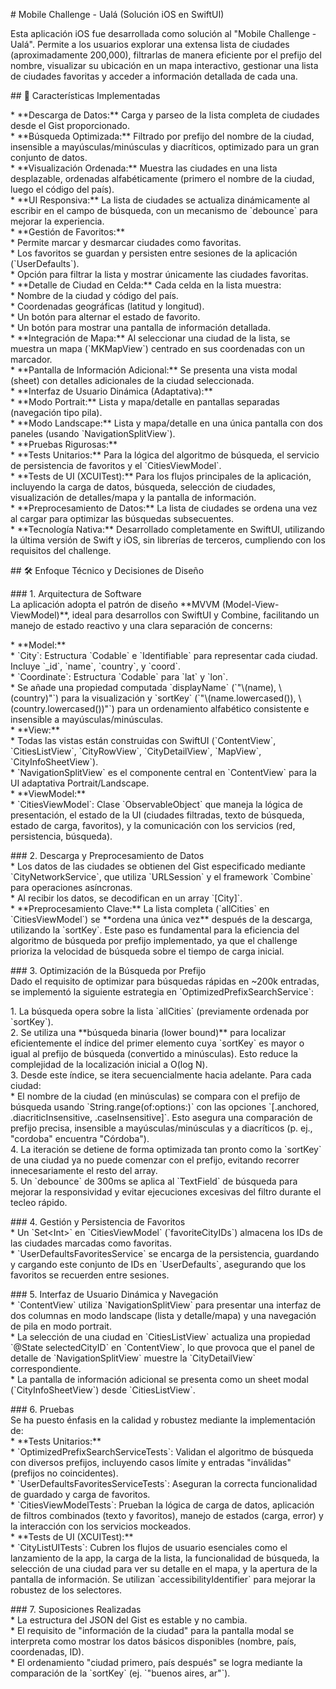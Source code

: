 \# Mobile Challenge \- Ualá (Solución iOS en SwiftUI)

Esta aplicación iOS fue desarrollada como solución al "Mobile Challenge \- Ualá". Permite a los usuarios explorar una extensa lista de ciudades (aproximadamente 200,000), filtrarlas de manera eficiente por el prefijo del nombre, visualizar su ubicación en un mapa interactivo, gestionar una lista de ciudades favoritas y acceder a información detallada de cada una.

\#\# 🚀 Características Implementadas

\* \*\*Descarga de Datos:\*\* Carga y parseo de la lista completa de ciudades desde el Gist proporcionado.  
\* \*\*Búsqueda Optimizada:\*\* Filtrado por prefijo del nombre de la ciudad, insensible a mayúsculas/minúsculas y diacríticos, optimizado para un gran conjunto de datos.  
\* \*\*Visualización Ordenada:\*\* Muestra las ciudades en una lista desplazable, ordenadas alfabéticamente (primero el nombre de la ciudad, luego el código del país).  
\* \*\*UI Responsiva:\*\* La lista de ciudades se actualiza dinámicamente al escribir en el campo de búsqueda, con un mecanismo de \`debounce\` para mejorar la experiencia.  
\* \*\*Gestión de Favoritos:\*\*  
    \* Permite marcar y desmarcar ciudades como favoritas.  
    \* Los favoritos se guardan y persisten entre sesiones de la aplicación (\`UserDefaults\`).  
    \* Opción para filtrar la lista y mostrar únicamente las ciudades favoritas.  
\* \*\*Detalle de Ciudad en Celda:\*\* Cada celda en la lista muestra:  
    \* Nombre de la ciudad y código del país.  
    \* Coordenadas geográficas (latitud y longitud).  
    \* Un botón para alternar el estado de favorito.  
    \* Un botón para mostrar una pantalla de información detallada.  
\* \*\*Integración de Mapa:\*\* Al seleccionar una ciudad de la lista, se muestra un mapa (\`MKMapView\`) centrado en sus coordenadas con un marcador.  
\* \*\*Pantalla de Información Adicional:\*\* Se presenta una vista modal (sheet) con detalles adicionales de la ciudad seleccionada.  
\* \*\*Interfaz de Usuario Dinámica (Adaptativa):\*\*  
    \* \*\*Modo Portrait:\*\* Lista y mapa/detalle en pantallas separadas (navegación tipo pila).  
    \* \*\*Modo Landscape:\*\* Lista y mapa/detalle en una única pantalla con dos paneles (usando \`NavigationSplitView\`).  
\* \*\*Pruebas Rigurosas:\*\*  
    \* \*\*Tests Unitarios:\*\* Para la lógica del algoritmo de búsqueda, el servicio de persistencia de favoritos y el \`CitiesViewModel\`.  
    \* \*\*Tests de UI (XCUITest):\*\* Para los flujos principales de la aplicación, incluyendo la carga de datos, búsqueda, selección de ciudades, visualización de detalles/mapa y la pantalla de información.  
\* \*\*Preprocesamiento de Datos:\*\* La lista de ciudades se ordena una vez al cargar para optimizar las búsquedas subsecuentes.  
\* \*\*Tecnología Nativa:\*\* Desarrollado completamente en SwiftUI, utilizando la última versión de Swift y iOS, sin librerías de terceros, cumpliendo con los requisitos del challenge.

\#\# 🛠️ Enfoque Técnico y Decisiones de Diseño

\#\#\# 1\. Arquitectura de Software  
La aplicación adopta el patrón de diseño \*\*MVVM (Model-View-ViewModel)\*\*, ideal para desarrollos con SwiftUI y Combine, facilitando un manejo de estado reactivo y una clara separación de concerns:

\* \*\*Model:\*\*  
    \* \`City\`: Estructura \`Codable\` e \`Identifiable\` para representar cada ciudad. Incluye \`\_id\`, \`name\`, \`country\`, y \`coord\`.  
    \* \`Coordinate\`: Estructura \`Codable\` para \`lat\` y \`lon\`.  
    \* Se añade una propiedad computada \`displayName\` (\`"\\(name), \\(country)"\`) para la visualización y \`sortKey\` (\`"\\(name.lowercased()), \\(country.lowercased())"\`) para un ordenamiento alfabético consistente e insensible a mayúsculas/minúsculas.  
\* \*\*View:\*\*  
    \* Todas las vistas están construidas con SwiftUI (\`ContentView\`, \`CitiesListView\`, \`CityRowView\`, \`CityDetailView\`, \`MapView\`, \`CityInfoSheetView\`).  
    \* \`NavigationSplitView\` es el componente central en \`ContentView\` para la UI adaptativa Portrait/Landscape.  
\* \*\*ViewModel:\*\*  
    \* \`CitiesViewModel\`: Clase \`ObservableObject\` que maneja la lógica de presentación, el estado de la UI (ciudades filtradas, texto de búsqueda, estado de carga, favoritos), y la comunicación con los servicios (red, persistencia, búsqueda).

\#\#\# 2\. Descarga y Preprocesamiento de Datos  
\* Los datos de las ciudades se obtienen del Gist especificado mediante \`CityNetworkService\`, que utiliza \`URLSession\` y el framework \`Combine\` para operaciones asíncronas.  
\* Al recibir los datos, se decodifican en un array \`\[City\]\`.  
\* \*\*Preprocesamiento Clave:\*\* La lista completa (\`allCities\` en \`CitiesViewModel\`) se \*\*ordena una única vez\*\* después de la descarga, utilizando la \`sortKey\`. Este paso es fundamental para la eficiencia del algoritmo de búsqueda por prefijo implementado, ya que el challenge prioriza la velocidad de búsqueda sobre el tiempo de carga inicial.

\#\#\# 3\. Optimización de la Búsqueda por Prefijo  
Dado el requisito de optimizar para búsquedas rápidas en \~200k entradas, se implementó la siguiente estrategia en \`OptimizedPrefixSearchService\`:

1\.  La búsqueda opera sobre la lista \`allCities\` (previamente ordenada por \`sortKey\`).  
2\.  Se utiliza una \*\*búsqueda binaria (lower bound)\*\* para localizar eficientemente el índice del primer elemento cuya \`sortKey\` es mayor o igual al prefijo de búsqueda (convertido a minúsculas). Esto reduce la complejidad de la localización inicial a O(log N).  
3\.  Desde este índice, se itera secuencialmente hacia adelante. Para cada ciudad:  
    \* El nombre de la ciudad (en minúsculas) se compara con el prefijo de búsqueda usando \`String.range(of:options:)\` con las opciones \`\[.anchored, .diacriticInsensitive, .caseInsensitive\]\`. Esto asegura una comparación de prefijo precisa, insensible a mayúsculas/minúsculas y a diacríticos (p. ej., "cordoba" encuentra "Córdoba").  
4\.  La iteración se detiene de forma optimizada tan pronto como la \`sortKey\` de una ciudad ya no puede comenzar con el prefijo, evitando recorrer innecesariamente el resto del array.  
5\.  Un \`debounce\` de 300ms se aplica al \`TextField\` de búsqueda para mejorar la responsividad y evitar ejecuciones excesivas del filtro durante el tecleo rápido.

\#\#\# 4\. Gestión y Persistencia de Favoritos  
\* Un \`Set\<Int\>\` en \`CitiesViewModel\` (\`favoriteCityIDs\`) almacena los IDs de las ciudades marcadas como favoritas.  
\* \`UserDefaultsFavoritesService\` se encarga de la persistencia, guardando y cargando este conjunto de IDs en \`UserDefaults\`, asegurando que los favoritos se recuerden entre sesiones.

\#\#\# 5\. Interfaz de Usuario Dinámica y Navegación  
\* \`ContentView\` utiliza \`NavigationSplitView\` para presentar una interfaz de dos columnas en modo landscape (lista y detalle/mapa) y una navegación de pila en modo portrait.  
\* La selección de una ciudad en \`CitiesListView\` actualiza una propiedad \`@State selectedCityID\` en \`ContentView\`, lo que provoca que el panel de detalle de \`NavigationSplitView\` muestre la \`CityDetailView\` correspondiente.  
\* La pantalla de información adicional se presenta como un sheet modal (\`CityInfoSheetView\`) desde \`CitiesListView\`.

\#\#\# 6\. Pruebas  
Se ha puesto énfasis en la calidad y robustez mediante la implementación de:  
\* \*\*Tests Unitarios:\*\*  
    \* \`OptimizedPrefixSearchServiceTests\`: Validan el algoritmo de búsqueda con diversos prefijos, incluyendo casos límite y entradas "inválidas" (prefijos no coincidentes).  
    \* \`UserDefaultsFavoritesServiceTests\`: Aseguran la correcta funcionalidad de guardado y carga de favoritos.  
    \* \`CitiesViewModelTests\`: Prueban la lógica de carga de datos, aplicación de filtros combinados (texto y favoritos), manejo de estados (carga, error) y la interacción con los servicios mockeados.  
\* \*\*Tests de UI (XCUITest):\*\*  
    \* \`CityListUITests\`: Cubren los flujos de usuario esenciales como el lanzamiento de la app, la carga de la lista, la funcionalidad de búsqueda, la selección de una ciudad para ver su detalle en el mapa, y la apertura de la pantalla de información. Se utilizan \`accessibilityIdentifier\` para mejorar la robustez de los selectores.

\#\#\# 7\. Suposiciones Realizadas  
\* La estructura del JSON del Gist es estable y no cambia.  
\* El requisito de "información de la ciudad" para la pantalla modal se interpreta como mostrar los datos básicos disponibles (nombre, país, coordenadas, ID).  
\* El ordenamiento "ciudad primero, país después" se logra mediante la comparación de la \`sortKey\` (ej. \`"buenos aires, ar"\`).  
